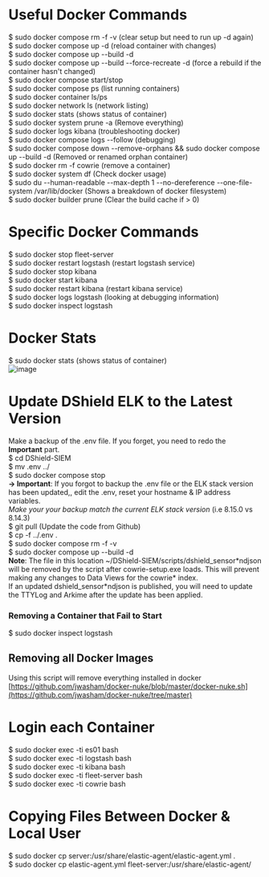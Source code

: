 # Useful Docker Commands
$ sudo docker compose rm -f -v (clear setup but need to run up -d again)<br>
$ sudo docker compose up -d (reload container with changes)<br>
$ sudo docker compose up --build -d<br>
$ sudo docker compose up --build --force-recreate -d (force a rebuild if the container hasn't changed)<br>
$ sudo docker compose start/stop<br>
$ sudo docker compose ps (list running containers)<br>
$ sudo docker container ls/ps<br>
$ sudo docker network ls (network listing)<br>
$ sudo docker stats (shows status of container)<br>
$ sudo docker system prune -a (Remove everything)<br>
$ sudo docker logs kibana (troubleshooting docker)<br>
$ sudo docker compose logs --follow (debugging)<br>
$ sudo docker compose down --remove-orphans && sudo docker compose up --build -d (Removed or renamed orphan container)<br>
$ sudo docker rm -f cowrie (remove a container)<br>
$ sudo docker system df (Check docker usage)<br>
$ sudo du --human-readable --max-depth 1 --no-dereference --one-file-system /var/lib/docker (Shows a breakdown of docker filesystem)<br>
$ sudo docker builder prune (Clear the build cache if > 0)<br>

# Specific Docker Commands
$ sudo docker stop fleet-server<br>
$ sudo docker restart logstash  (restart logstash service)<br>
$ sudo docker stop kibana<br>
$ sudo docker start kibana<br>
$ sudo docker restart kibana (restart kibana service)<br>
$ sudo docker logs logstash (looking at debugging information)<br>
$ sudo docker inspect logstash<br>

# Docker Stats
$ sudo docker stats (shows status of container)<br>
![image](https://github.com/user-attachments/assets/04f0bb31-8184-45b2-ab45-f1fca35fac14)

# Update DShield ELK to the Latest Version
Make a backup of the .env file. If you forget, you need to redo the **Important** part.<br>
$ cd DShield-SIEM<br>
$ mv .env ../<br>
$ sudo docker compose stop<br>
**-> Important**: If you forgot to backup the .env file or the ELK stack version has been updated,, edit the .env, reset your hostname & IP address variables.<br>
_Make your your backup match the current ELK stack version_ (i.e 8.15.0 vs 8.14.3)<br>
$ git pull (Update the code from Github)<br>
$ cp -f ../.env .<br>
$ sudo docker compose rm -f -v<br>
$ sudo docker compose up --build -d<br>
**Note**: The file in this location ~/DShield-SIEM/scripts/dshield_sensor\*ndjson will be removed by the script after cowrie-setup.exe loads. This will prevent making any changes to Data Views for the cowrie* index.<br>
If an updated dshield_sensor\*ndjson is published, you will need to update the TTYLog and Arkime after the update has been applied.<br>

### Removing a Container that Fail to Start
$ sudo docker inspect logstash

## Removing all Docker Images
Using this script will remove everything installed in docker<br>
[https://github.com/jwasham/docker-nuke/blob/master/docker-nuke.sh](https://github.com/jwasham/docker-nuke/tree/master)

# Login each Container<br>
$ sudo docker exec -ti es01 bash<br>
$ sudo docker exec -ti logstash bash<br>
$ sudo docker exec -ti kibana bash<br>
$ sudo docker exec -ti fleet-server bash<br>
$ sudo docker exec -ti cowrie bash<br>

# Copying Files Between Docker & Local User
$ sudo docker cp  server:/usr/share/elastic-agent/elastic-agent.yml .<br>
$ sudo docker cp elastic-agent.yml  fleet-server:/usr/share/elastic-agent/
